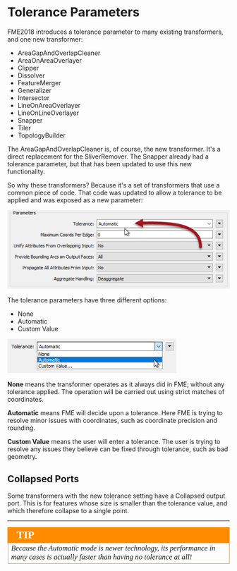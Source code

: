 # Tolerance Parameters #

FME2018 introduces a tolerance parameter to many existing transformers, and one new transformer:

- AreaGapAndOverlapCleaner
- AreaOnAreaOverlayer
- Clipper
- Dissolver
- FeatureMerger
- Generalizer
- Intersector
- LineOnAreaOverlayer
- LineOnLineOverlayer
- Snapper
- Tiler
- TopologyBuilder

The AreaGapAndOverlapCleaner is, of course, the new transformer. It's a direct replacement for the SliverRemover. The Snapper already had a tolerance parameter, but that has been updated to use this new functionality.

So why these transformers? Because it's a set of transformers that use a common piece of code. That code was updated to allow a tolerance to be applied and was exposed as a new parameter:

![](./Images/Img4.000.ExampleToleranceParameter.png)

The tolerance parameters have three different options:

- None
- Automatic
- Custom Value

![](./Images/Img4.001.ToleranceParameterValues.png)

**None** means the transformer operates as it always did in FME; without any tolerance applied. The operation will be carried out using strict matches of coordinates.

**Automatic** means FME will decide upon a tolerance. Here FME is trying to resolve minor issues with coordinates, such as coordinate precision and rounding.

**Custom Value** means the user will enter a tolerance. The user is trying to resolve any issues they believe can be fixed through tolerance, such as bad geometry.

## Collapsed Ports ##

Some transformers with the new tolerance setting have a Collapsed output port. This is for features whose size is smaller than the tolerance value, and which therefore collapse to a single point.

---

<!--Tip Section--> 

<table style="border-spacing: 0px">
<tr>
<td style="vertical-align:middle;background-color:darkorange;border: 2px solid darkorange">
<i class="fa fa-info-circle fa-lg fa-pull-left fa-fw" style="color:white;padding-right: 12px;vertical-align:text-top"></i>
<span style="color:white;font-size:x-large;font-weight: bold;font-family:serif">TIP</span>
</td>
</tr>

<tr>
<td style="border: 1px solid darkorange">
<span style="font-family:serif; font-style:italic; font-size:larger">
Because the Automatic mode is newer technology, its performance in many cases is actually faster than having no tolerance at all!
</span>
</td>
</tr>
</table>